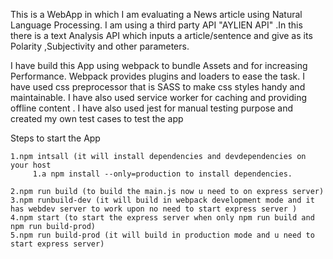 This is a WebApp in which  I am evaluating a News article using Natural Language Processing.
I am using a third party API "AYLIEN API" .In this there is a text Analysis API which inputs a article/sentence and give as its Polarity ,Subjectivity and other parameters.

I have build this App using webpack to bundle Assets and for increasing Performance.
Webpack provides plugins and loaders to ease the task.
I have used css preprocessor that is SASS to make css styles handy and maintainable.
I have also used service worker for caching and providing offline content .
I have also used jest for manual testing purpose and created my own test cases to test the app


Steps to start the App
```
1.npm intsall (it will install dependencies and devdependencies on your host
     1.a npm install --only=production to install dependencies.
```
```
2.npm run build (to build the main.js now u need to on express server)
3.npm runbuild-dev (it will build in webpack development mode and it has webdev server to work upon no need to start express server )
4.npm start (to start the express server when only npm run build and npm run build-prod)
5.npm run build-prod (it will build in production mode and u need to start express server)
```
 


